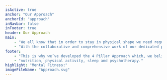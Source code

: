 ```yaml
---
isActive: true
anchor: "Our Approach"
anchorId: "approach"
inNavbar: false
inFooter: true
header: Our Approach
main:
    - "We all know that in order to stay in physical shape we need regular activity. If you want to optimize the results, you need to have good eating and sleeping habits. The brain is no different. Life is constantly throwing obstacles for which we need to assess and react, and if we’re not mentally fit, then we don’t give ourselves the best tools at hand."
    - "With the collaborative and comprehensive work of our dedicated professionals in the fields of nutrition, physical activity, sleep and psychotherapy, we converge to one common goal: Efficiently improve and maintain the system that we define as your Mental Fitness."
footer:
    - "This is why we’ve developed the 4 Pillar Approach which, we believe, encompasses the major factors to help with your"
    - "nutrition, physical activity, sleep and psychotherapy."
highlight: "Mental Fitness:"
imageFileName: "Approach.svg"
---
```


